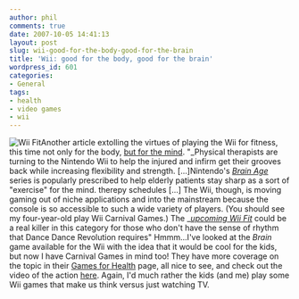 ```yaml
---
author: phil
comments: true
date: 2007-10-05 14:41:13
layout: post
slug: wii-good-for-the-body-good-for-the-brain
title: 'Wii: good for the body, good for the brain'
wordpress_id: 601
categories:
- General
tags:
- health
- video games
- wii
---
```


![Wii Fit](http://fak3r.com/wp-content/uploads/2007/10/null-836858763-1191274920_thumb.jpg)Another article extolling the virtues of playing the Wii for fitness, this time not only for the body, [but for the mind](http://tech.yahoo.com/blogs/null/48950).  "_Physical therapists are turning to the Nintendo Wii to help the injured and infirm get their grooves back while increasing flexibility and strength. [...]Nintendo's _[_Brain Age_](http://tech.yahoo.com/pr/brain-age-train-your-brain-in-minutes-a-day-nintendo-ds/1951253569)_ series is popularly prescribed to help elderly patients stay sharp as a sort of "exercise" for the mind. therepy schedules [...] The Wii, though, is moving gaming out of niche applications and into the mainstream because the console is so accessible to such a wide variety of players. (You should see my four-year-old play Wii Carnival Games.) The _[_upcoming Wii Fit_](http://e3nin.nintendo.com/wii_fit.html) could be a real killer in this category for those who don't have the sense of rhythm that Dance Dance Revolution requires" Hmmm...I've looked at the _Brain_ game available for the Wii with the idea that it would be cool for the kids, but now I have Carnival Games in mind too! They have more coverage on the topic in their [Games for Health](http://www.gamesforhealth.org/index3.html) page, all nice to see, and check out the video of the action [here](http://cosmos.bcst.yahoo.com/up/player/popup/?rn=952695&cl=4320210&src=news). Again, I'd much rather the kids (and me) play some Wii games that make us think versus just watching TV.
